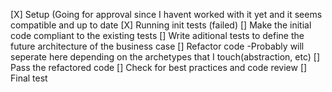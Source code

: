 [X] Setup (Going for approval since I havent worked with it yet and it seems compatible and up to date
[X]  Running init tests (failed)
[] Make the initial code compliant to the existing tests
[] Write aditional tests to define the future architecture of the business case
[] Refactor code
    -Probably will seperate here depending on the archetypes that I touch(abstraction, etc)
[] Pass the refactored code
[] Check for best practices and code review
[] Final test
